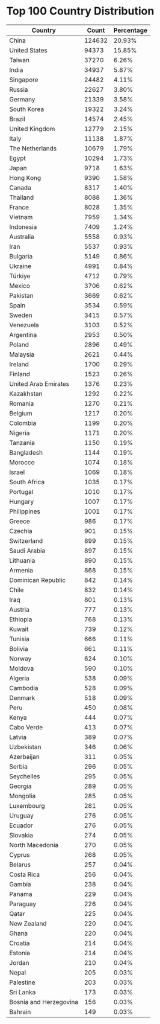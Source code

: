 # Top 100 Country Distribution
| Country | Count | Percentage |
|----|----|----|
| China | 124632 | 20.93% |
| United States | 94373 | 15.85% |
| Taiwan | 37270 | 6.26% |
| India | 34937 | 5.87% |
| Singapore | 24482 | 4.11% |
| Russia | 22627 | 3.80% |
| Germany | 21339 | 3.58% |
| South Korea | 19322 | 3.24% |
| Brazil | 14574 | 2.45% |
| United Kingdom | 12779 | 2.15% |
| Italy | 11138 | 1.87% |
| The Netherlands | 10679 | 1.79% |
| Egypt | 10294 | 1.73% |
| Japan | 9718 | 1.63% |
| Hong Kong | 9390 | 1.58% |
| Canada | 8317 | 1.40% |
| Thailand | 8088 | 1.36% |
| France | 8028 | 1.35% |
| Vietnam | 7959 | 1.34% |
| Indonesia | 7409 | 1.24% |
| Australia | 5558 | 0.93% |
| Iran | 5537 | 0.93% |
| Bulgaria | 5149 | 0.86% |
| Ukraine | 4991 | 0.84% |
| Türkiye | 4712 | 0.79% |
| Mexico | 3706 | 0.62% |
| Pakistan | 3669 | 0.62% |
| Spain | 3534 | 0.59% |
| Sweden | 3415 | 0.57% |
| Venezuela | 3103 | 0.52% |
| Argentina | 2953 | 0.50% |
| Poland | 2896 | 0.49% |
| Malaysia | 2621 | 0.44% |
| Ireland | 1700 | 0.29% |
| Finland | 1523 | 0.26% |
| United Arab Emirates | 1376 | 0.23% |
| Kazakhstan | 1292 | 0.22% |
| Romania | 1270 | 0.21% |
| Belgium | 1217 | 0.20% |
| Colombia | 1199 | 0.20% |
| Nigeria | 1171 | 0.20% |
| Tanzania | 1150 | 0.19% |
| Bangladesh | 1144 | 0.19% |
| Morocco | 1074 | 0.18% |
| Israel | 1069 | 0.18% |
| South Africa | 1035 | 0.17% |
| Portugal | 1010 | 0.17% |
| Hungary | 1007 | 0.17% |
| Philippines | 1001 | 0.17% |
| Greece | 986 | 0.17% |
| Czechia | 901 | 0.15% |
| Switzerland | 899 | 0.15% |
| Saudi Arabia | 897 | 0.15% |
| Lithuania | 890 | 0.15% |
| Armenia | 868 | 0.15% |
| Dominican Republic | 842 | 0.14% |
| Chile | 832 | 0.14% |
| Iraq | 801 | 0.13% |
| Austria | 777 | 0.13% |
| Ethiopia | 768 | 0.13% |
| Kuwait | 739 | 0.12% |
| Tunisia | 666 | 0.11% |
| Bolivia | 661 | 0.11% |
| Norway | 624 | 0.10% |
| Moldova | 590 | 0.10% |
| Algeria | 538 | 0.09% |
| Cambodia | 528 | 0.09% |
| Denmark | 518 | 0.09% |
| Peru | 450 | 0.08% |
| Kenya | 444 | 0.07% |
| Cabo Verde | 413 | 0.07% |
| Latvia | 389 | 0.07% |
| Uzbekistan | 346 | 0.06% |
| Azerbaijan | 311 | 0.05% |
| Serbia | 296 | 0.05% |
| Seychelles | 295 | 0.05% |
| Georgia | 289 | 0.05% |
| Mongolia | 285 | 0.05% |
| Luxembourg | 281 | 0.05% |
| Uruguay | 276 | 0.05% |
| Ecuador | 276 | 0.05% |
| Slovakia | 274 | 0.05% |
| North Macedonia | 270 | 0.05% |
| Cyprus | 268 | 0.05% |
| Belarus | 257 | 0.04% |
| Costa Rica | 256 | 0.04% |
| Gambia | 238 | 0.04% |
| Panama | 229 | 0.04% |
| Paraguay | 226 | 0.04% |
| Qatar | 225 | 0.04% |
| New Zealand | 220 | 0.04% |
| Ghana | 220 | 0.04% |
| Croatia | 214 | 0.04% |
| Estonia | 214 | 0.04% |
| Jordan | 210 | 0.04% |
| Nepal | 205 | 0.03% |
| Palestine | 203 | 0.03% |
| Sri Lanka | 173 | 0.03% |
| Bosnia and Herzegovina | 156 | 0.03% |
| Bahrain | 149 | 0.03% |
